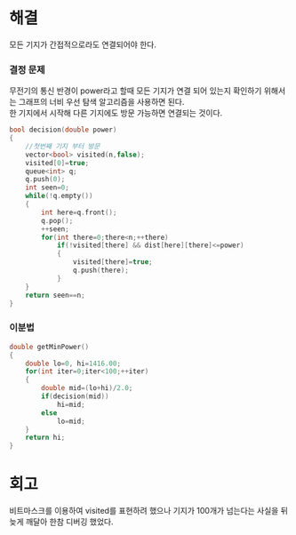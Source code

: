 # 해결
모든 기지가 간접적으로라도 연결되어야 한다.  

### 결정 문제
무전기의 통신 반경이 power라고 할때 모든 기지가 연결 되어 있는지 확인하기 위해서는 그래프의 너비 우선 탐색 알고리즘을 사용하면 된다.  
한 기지에서 시작해 다른 기지에도 방문 가능하면 연결되는 것이다.
```c++
bool decision(double power)
{
    //첫번째 기지 부터 방문
    vector<bool> visited(n,false);
    visited[0]=true;
    queue<int> q;
    q.push(0);
    int seen=0;
    while(!q.empty())
    {
        int here=q.front();
        q.pop();
        ++seen;
        for(int there=0;there<n;++there)
            if(!visited[there] && dist[here][there]<=power)
            {
                visited[there]=true;
                q.push(there);
            }
    }
    return seen==n;
}
```
### 이분법
```c++
double getMinPower()
{
    double lo=0, hi=1416.00;
    for(int iter=0;iter<100;++iter)
    {
        double mid=(lo+hi)/2.0;
        if(decision(mid))
            hi=mid;
        else
            lo=mid;
    }
    return hi;
}
```

# 회고
비트마스크를 이용하여 visited를 표현하려 했으나 기지가 100개가 넘는다는 사실을 뒤늦게 깨달아 한참 디버깅 했었다.
